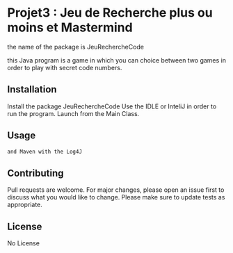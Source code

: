 # Projet3 : Jeu de Recherche plus ou moins et Mastermind

the name of the package is JeuRechercheCode

this Java program is a game in which you can choice between two games in order to play with secret code numbers.

## Installation

Install the package JeuRechercheCode
Use the IDLE or InteliJ in order to run the program. Launch from the Main Class.

## Usage

```Java
and Maven with the Log4J
```

## Contributing
Pull requests are welcome. For major changes, please open an issue first to discuss what you would like to change.
Please make sure to update tests as appropriate.

## License
No License